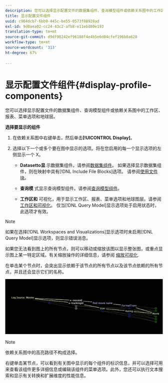 ```yaml
---
description: 您可以选择显示配置文件的数据集组件、查询模型组件或依赖关系图中的工作区、报表、菜单选项和地球层。
title: 显示配置文件组件
uuid: c904dcb7-6bb9-445c-be55-0573f88928ad
exl-id: 9d0aea02-cc24-43c2-afb8-e11ebd80e193
translation-type: tm+mt
source-git-commit: d9df90242ef96188f4e4b5e6d04cfef196b0a628
workflow-type: tm+mt
source-wordcount: '313'
ht-degree: 67%

---
```


# 显示配置文件组件{#display-profile-components}

您可以选择显示配置文件的数据集组件、查询模型组件或依赖关系图中的工作区、报表、菜单选项和地球层。

**选择要显示的组件**

1. 在依赖关系图中右键单击，然后单击&#x200B;**[!UICONTROL Display]**。
1. 选择以下一个或多个要在图中显示的选项。将在您启用的每一个显示选项的左侧显示一个 X。

   * **Datasetto显** 示数据集组件。请参阅[数据集组件](../../../../../home/c-get-started/c-admin-intrf/c-dataset-mgrs/c-dep-maps/c-dataset-comp.md#concept-4afe28ad29d14eca8a5000847254c293)。 如果选择显示数据集组件，则在映射中具有[!DNL Include File Blocks]选项。 请参阅[使用文件块](../../../../../home/c-get-started/c-admin-intrf/c-dataset-mgrs/c-dep-maps/c-wkg-file-blocks.md#concept-3652bbabfbd34449a5f842d8aa598efc)。

   * **查询模** 式显示查询模型组件。请参阅[查询模型组件](../../../../../home/c-get-started/c-admin-intrf/c-dataset-mgrs/c-dep-maps/c-qry-mod-comp.md#concept-32c6dadd32f74179b026c7e96d47710f)。

   * **工作区和** 可视化，用于显示工作区、报表、菜单选项和地球图层。请参阅[工作区和可视化](../../../../../home/c-get-started/c-admin-intrf/c-dataset-mgrs/c-dep-maps/c-wksps-vis.md#concept-abbd4fb115ff47f49f879466ce274921)。 仅当[!DNL Query Model]显示选项处于启用状态时，此选项才有效。

>[!NOTE]
>
>如果在选择[!DNL Workspaces and Visualizations]显示选项时未启用[!DNL Query Model]显示选项，则显示错误消息。

如果您无法看到图上的所有节点，则可以移动或缩放该图以显示整张图，或重点显示图上某一特定区域。有关缩放操作的详细信息，请参阅 [缩放可视化](../../../../../home/c-get-started/c-vis/c-zoom-vis.md#concept-7e33670bb5344f78a316f1a84cc20530).

在单击某个节点时，会突出显示依赖于该节点的所有节点以及该节点依赖的所有节点，并且还会显示它们的名称。

![](assets/vis_DependencyMap_HighlightedPath.png)

>[!NOTE]
>
>依赖关系图中的高亮路径不构成选择。

右键单击某节点，可以看到有关图中显示的每个组件的标识信息，并可以选择可用来查看该组件更多详细信息或编辑该组件的菜单选项。此外，您还可以执行文本搜索和显示有关转换和扩展维度的性能信息。
